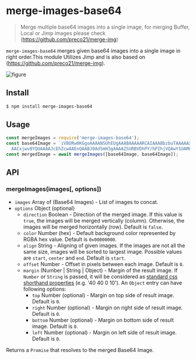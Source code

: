 # merge-images-base64

> Merge multiple base64 images into a single image, for merging Buffer, Local or Jimp images please check (https://github.com/preco21/merge-img)

`merge-images-base64` merges given base64 images into a single image in right order.This module Utilizes Jimp and is also based on (https://github.com/preco21/merge-img).

![figure](https://rawgit.com/preco21/merge-img/master/media/figure.png)

## Install

```bash
$ npm install merge-images-base64
```

## Usage

```javascript
const mergeImages = require('merge-images-base64');
const base64Image = `iVBORw0KGgoAAAANSUhEUgAAABAAAAARCAIAAABbzbuTAAAAAXNSR0IArs4c6QAAAARnQU1B
  AACxjwv8YQUAAAAJcEhZcwAAEnQAABJ0Ad5mH3gAAAAZSURBVDhPY/hPIhjVQAwY1UAMGPoa/v8HALkfLP4gBjPYAAAAAElFTkSuQmCC`;
const mergedImage = await mergeImages([base64Image, base64Image]);
```

## API

### mergeImages(images[, options])

- `images` Array of (Base64 Images) - List of images to concat.
- `options` Object (optional)
  - `direction` Boolean - Direction of the merged image. If this value is `true`, the images will be merged vertically (column). Otherwise, the images will be merged horizontally (row). Default is `false`.
  - `color` Number (hex) - Default background color represented by RGBA hex value. Default is `0x00000000`.
  - `align` String - Aligning of given images. If the images are not all the same size, images will be sorted to largest image. Possible values are `start`, `center` and `end`. Default is `start`.
  - `offset` Number - Offset in pixels between each image. Default is `0`.
  - `margin` (Number | String | Object) - Margin of the result image. If `Number` or `String` is passed, it will be considered as [standard css shorthand properties](https://developer.mozilla.org/en-US/docs/Web/CSS/Shorthand_properties) (e.g. '40 40 0 10'). An `Object` entry can have following options:
    - `top` Number (optional) - Margin on top side of result image. Default is `0`.
    - `right` Number (optional) - Margin on right side of result image. Default is `0`.
    - `bottom` Number (optional) - Margin on bottom side of result image. Default is `0`.
    - `left` Number (optional) - Margin on left side of result image. Default is `0`.

Returns a `Promise` that resolves to the merged Base64 Image.
